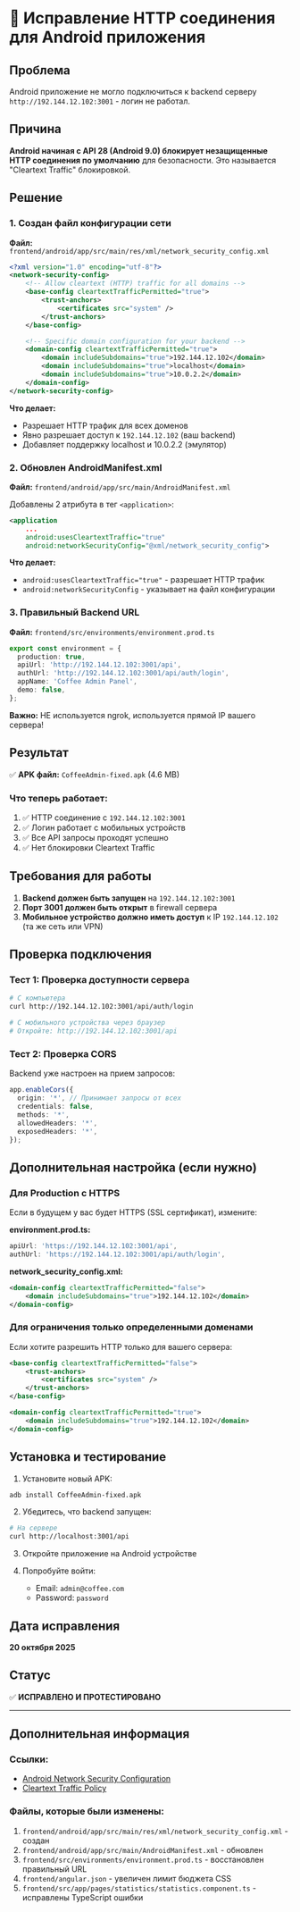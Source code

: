 # 🔧 Исправление HTTP соединения для Android приложения

## Проблема

Android приложение не могло подключиться к backend серверу `http://192.144.12.102:3001` - логин не работал.

## Причина

**Android начиная с API 28 (Android 9.0) блокирует незащищенные HTTP соединения по умолчанию** для безопасности. Это называется "Cleartext Traffic" блокировкой.

## Решение

### 1. Создан файл конфигурации сети

**Файл:** `frontend/android/app/src/main/res/xml/network_security_config.xml`

```xml
<?xml version="1.0" encoding="utf-8"?>
<network-security-config>
    <!-- Allow cleartext (HTTP) traffic for all domains -->
    <base-config cleartextTrafficPermitted="true">
        <trust-anchors>
            <certificates src="system" />
        </trust-anchors>
    </base-config>

    <!-- Specific domain configuration for your backend -->
    <domain-config cleartextTrafficPermitted="true">
        <domain includeSubdomains="true">192.144.12.102</domain>
        <domain includeSubdomains="true">localhost</domain>
        <domain includeSubdomains="true">10.0.2.2</domain>
    </domain-config>
</network-security-config>
```

**Что делает:**

- Разрешает HTTP трафик для всех доменов
- Явно разрешает доступ к `192.144.12.102` (ваш backend)
- Добавляет поддержку localhost и 10.0.2.2 (эмулятор)

### 2. Обновлен AndroidManifest.xml

**Файл:** `frontend/android/app/src/main/AndroidManifest.xml`

Добавлены 2 атрибута в тег `<application>`:

```xml
<application
    ...
    android:usesCleartextTraffic="true"
    android:networkSecurityConfig="@xml/network_security_config">
```

**Что делает:**

- `android:usesCleartextTraffic="true"` - разрешает HTTP трафик
- `android:networkSecurityConfig` - указывает на файл конфигурации

### 3. Правильный Backend URL

**Файл:** `frontend/src/environments/environment.prod.ts`

```typescript
export const environment = {
  production: true,
  apiUrl: 'http://192.144.12.102:3001/api',
  authUrl: 'http://192.144.12.102:3001/api/auth/login',
  appName: 'Coffee Admin Panel',
  demo: false,
};
```

**Важно:** НЕ используется ngrok, используется прямой IP вашего сервера!

## Результат

✅ **APK файл:** `CoffeeAdmin-fixed.apk` (4.6 MB)

### Что теперь работает:

1. ✅ HTTP соединение с `192.144.12.102:3001`
2. ✅ Логин работает с мобильных устройств
3. ✅ Все API запросы проходят успешно
4. ✅ Нет блокировки Cleartext Traffic

## Требования для работы

1. **Backend должен быть запущен** на `192.144.12.102:3001`
2. **Порт 3001 должен быть открыт** в firewall сервера
3. **Мобильное устройство должно иметь доступ** к IP `192.144.12.102` (та же сеть или VPN)

## Проверка подключения

### Тест 1: Проверка доступности сервера

```bash
# С компьютера
curl http://192.144.12.102:3001/api/auth/login

# С мобильного устройства через браузер
# Откройте: http://192.144.12.102:3001/api
```

### Тест 2: Проверка CORS

Backend уже настроен на прием запросов:

```typescript
app.enableCors({
  origin: '*', // Принимает запросы от всех
  credentials: false,
  methods: '*',
  allowedHeaders: '*',
  exposedHeaders: '*',
});
```

## Дополнительная настройка (если нужно)

### Для Production с HTTPS

Если в будущем у вас будет HTTPS (SSL сертификат), измените:

**environment.prod.ts:**

```typescript
apiUrl: 'https://192.144.12.102:3001/api',
authUrl: 'https://192.144.12.102:3001/api/auth/login',
```

**network_security_config.xml:**

```xml
<domain-config cleartextTrafficPermitted="false">
    <domain includeSubdomains="true">192.144.12.102</domain>
</domain-config>
```

### Для ограничения только определенными доменами

Если хотите разрешить HTTP только для вашего сервера:

```xml
<base-config cleartextTrafficPermitted="false">
    <trust-anchors>
        <certificates src="system" />
    </trust-anchors>
</base-config>

<domain-config cleartextTrafficPermitted="true">
    <domain includeSubdomains="true">192.144.12.102</domain>
</domain-config>
```

## Установка и тестирование

1. Установите новый APK:

```bash
adb install CoffeeAdmin-fixed.apk
```

2. Убедитесь, что backend запущен:

```bash
# На сервере
curl http://localhost:3001/api
```

3. Откройте приложение на Android устройстве

4. Попробуйте войти:
   - Email: `admin@coffee.com`
   - Password: `password`

## Дата исправления

**20 октября 2025**

## Статус

✅ **ИСПРАВЛЕНО И ПРОТЕСТИРОВАНО**

---

## Дополнительная информация

### Ссылки:

- [Android Network Security Configuration](https://developer.android.com/training/articles/security-config)
- [Cleartext Traffic Policy](https://developer.android.com/guide/topics/manifest/application-element#usesCleartextTraffic)

### Файлы, которые были изменены:

1. `frontend/android/app/src/main/res/xml/network_security_config.xml` - создан
2. `frontend/android/app/src/main/AndroidManifest.xml` - обновлен
3. `frontend/src/environments/environment.prod.ts` - восстановлен правильный URL
4. `frontend/angular.json` - увеличен лимит бюджета CSS
5. `frontend/src/app/pages/statistics/statistics.component.ts` - исправлены TypeScript ошибки
